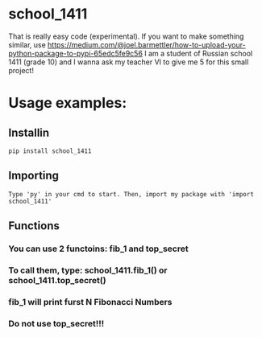 # school_1411
That is really easy code (experimental). If you want to make something similar, use https://medium.com/@joel.barmettler/how-to-upload-your-python-package-to-pypi-65edc5fe9c56 I am a student of Russian school 1411 (grade 10) and I wanna ask my teacher VI to give me 5 for this small project!
# Usage examples:
 ## Installin
    pip install school_1411
 ## Importing
    Type 'py' in your cmd to start. Then, import my package with 'import school_1411'
 ## Functions
   ### You can use 2 functoins: fib_1 and top_secret
   ### To call them, type: school_1411.fib_1() or school_1411.top_secret()
   ### fib_1 will print furst N Fibonacci Numbers
   ### Do not use top_secret!!!
